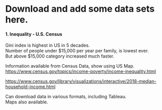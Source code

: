 #  Download and add some data sets here.  

#### 1. Inequality - U.S. Census   

 Gini index is highest in US in 5 decades.  
 Number of people under $15,000 per year per family, is lowest ever.  
 But above $15,000 category increased much faster.  
 
 Information available from Census Data, show using US Map.  
 https://www.census.gov/topics/income-poverty/income-inequality.html  

https://www.census.gov/library/visualizations/interactive/2018-median-household-income.html  

Can download data in various formats, including Tableau.  
Maps also available.  

